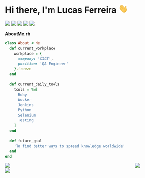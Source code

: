 # Hi there, I'm Lucas Ferreira <img src="https://raw.githubusercontent.com/ABSphreak/ABSphreak/master/gifs/Hi.gif" width="30px"> 

[<img src="https://img.shields.io/badge/gitlab-%2312100E.svg?&style=for-the-badge&logo=gitlab&logoColor=white" />](https://gitlab.com/lflucasferreira)
[<img src="https://img.shields.io/badge/dev.to-%2312100E.svg?&style=for-the-badge&logo=dev.to&logoColor=white" />](https://dev.to/lflucasferreira)
[<img src="https://img.shields.io/badge/stackoverflow-%4CA143.svg?&style=for-the-badge&logo=stackoverflow&logoColor=white" />](https://stackoverflow.com/users/13920529)
[<img src="https://img.shields.io/badge/linkedin-%230077B5.svg?&style=for-the-badge&logo=linkedin&logoColor=white" />](https://linkedin.com/in/lflucasferreira)
[<img src="https://img.shields.io/badge/medium-%03a57a.svg?&style=for-the-badge&logo=medium&logoColor=white" />](https://medium.com/@lflucasferreira)

**AboutMe.rb**

```ruby
class About < Me
  def current_workplace
    workplace = {
      company: 'CI&T',
      position: 'QA Engineer'
    }.freeze
  end
  
  def current_daily_tools
    tools = %w[
      Ruby
      Docker
      Jenkins
      Python
      Selenium
      Testing
    ]
  end
  
  def future_goal
    'To find better ways to spread knowledge worldwide'
  end
end
```

<img width="427px" align="left" src="https://github-readme-stats.vercel.app/api?username=lflucasferreira&theme=dark&show_icons=true&hide=stars,prs&count_private=true" />
<img width="300px" align="left" src="https://github-readme-stats.vercel.app/api/top-langs/?username=lflucasferreira&layout=compact&hide=html&theme=dark" />

![](https://visitor-badge.glitch.me/badge?page_id=lflucasferreira.lflucasferreira)
